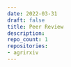 ```yaml
---
date: 2022-03-31
draft: false
title: Peer Review
description:
repo_count: 1
repositories:
- agrirxiv
---
```



